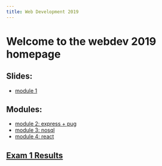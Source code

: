 ```yaml
---
title: Web Development 2019
---
```


# Welcome to the webdev 2019 homepage

## Slides:
* [module 1](./module1.html)

## Modules:

* [module 2: express + pug](./m2)
* [module 3: nosql](./m3)
* [module 4: react](./m4)


## [Exam 1 Results](https://docs.google.com/spreadsheets/d/e/2PACX-1vQTw17kTJ_V8UucCscd8DJiOikUlH22nHdQRRxG-wLiJmizTwh0sAHYAEDqOBdt7rVqpB3Z2TChUg8C/pubhtml?gid=991180652&single=true)
